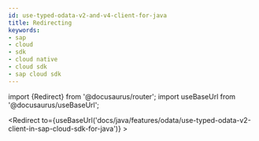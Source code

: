 ```yaml
---
id: use-typed-odata-v2-and-v4-client-for-java
title: Redirecting
keywords:
- sap
- cloud
- sdk
- cloud native
- cloud sdk
- sap cloud sdk
---
```


import {Redirect} from '@docusaurus/router';
import useBaseUrl from '@docusaurus/useBaseUrl';

<Redirect to={useBaseUrl('docs/java/features/odata/use-typed-odata-v2-client-in-sap-cloud-sdk-for-java')} ></Redirect>
